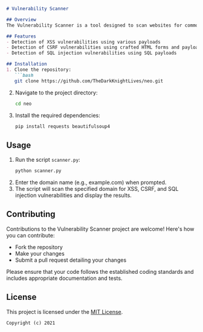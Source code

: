 
```markdown
# Vulnerability Scanner

## Overview
The Vulnerability Scanner is a tool designed to scan websites for common security vulnerabilities, including Cross-Site Scripting (XSS), Cross-Site Request Forgery (CSRF), and SQL injection. It sends HTTP requests to the target domain with predefined payloads to detect potential vulnerabilities.

## Features
- Detection of XSS vulnerabilities using various payloads
- Detection of CSRF vulnerabilities using crafted HTML forms and payloads
- Detection of SQL injection vulnerabilities using SQL payloads

## Installation
1. Clone the repository:
   ```bash
   git clone https://github.com/TheDarkKnightLives/neo.git
   ```
2. Navigate to the project directory:
   ```bash
   cd neo
   ```
3. Install the required dependencies:
   ```bash
   pip install requests beautifulsoup4
   ```

## Usage
1. Run the script `scanner.py`:
   ```bash
   python scanner.py
   ```
2. Enter the domain name (e.g., example.com) when prompted.
3. The script will scan the specified domain for XSS, CSRF, and SQL injection vulnerabilities and display the results.

## Contributing
Contributions to the Vulnerability Scanner project are welcome! Here's how you can contribute:
- Fork the repository
- Make your changes
- Submit a pull request detailing your changes

Please ensure that your code follows the established coding standards and includes appropriate documentation and tests.

## License
This project is licensed under the [MIT License](LICENSE).
```
Copyright (c) 2021